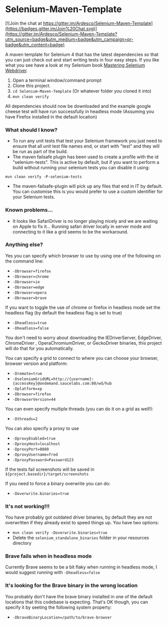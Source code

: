Selenium-Maven-Template
=======================

[![Join the chat at https://gitter.im/Ardesco/Selenium-Maven-Template](https://badges.gitter.im/Join%20Chat.svg)](https://gitter.im/Ardesco/Selenium-Maven-Template?utm_source=badge&utm_medium=badge&utm_campaign=pr-badge&utm_content=badge)

A maven template for Selenium 4 that has the latest dependencies so that you can just check out and start writing tests in four easy steps. If you like what you see have a look at
my Selenium book [Mastering Selenium Webdriver](https://www.amazon.co.uk/Mastering-Selenium-WebDriver-Mark-Collin/dp/1784394351).

1. Open a terminal window/command prompt
2. Clone this project.
3. `cd Selenium-Maven-Template` (Or whatever folder you cloned it into)
4. `mvn clean verify`

All dependencies should now be downloaded and the example google cheese test will have run successfully in headless mode (Assuming you have Firefox installed in the default
location)

### What should I know?

- To run any unit tests that test your Selenium framework you just need to ensure that all unit test file names end, or start with "test" and they will be run as part of the build.
- The maven failsafe plugin has been used to create a profile with the id "selenium-tests". This is active by default, but if you want to perform a build without running your
  selenium tests you can disable it using:
```shell
mvn clean verify -P-selenium-tests
```

- The maven-failsafe-plugin will pick up any files that end in IT by default. You can customise this is you would prefer to use a custom identifier for your Selenium tests.

### Known problems...

- It looks like SafariDriver is no longer playing nicely and we are waiting on Apple to fix it... Running safari driver locally in server mode and connecting to it like a grid
  seems to be the workaround.

### Anything else?

Yes you can specify which browser to use by using one of the following on the command line:

- `-Dbrowser=firefox`
- `-Dbrowser=chrome`
- `-Dbrowser=ie`
- `-Dbrowser=edge`
- `-Dbrowser=opera`
- `-Dbrowser=brave`

If you want to toggle the use of chrome or firefox in headless mode set the headless flag (by default the headless flag is set to true)

- `-Dheadless=true`
- `-Dheadless=false`

You don't need to worry about downloading the IEDriverServer, EdgeDriver, ChromeDriver , OperaChromiumDriver, or GeckoDriver binaries, this project will do that for you
automatically.

You can specify a grid to connect to where you can choose your browser, browser version and platform:

- `-Dremote=true`
- `-DseleniumGridURL=http://{username}:{accessKey}@ondemand.saucelabs.com:80/wd/hub`
- `-Dplatform=xp`
- `-Dbrowser=firefox`
- `-DbrowserVersion=44`

You can even specify multiple threads (you can do it on a grid as well!):

- `-Dthreads=2`

You can also specify a proxy to use

- `-DproxyEnabled=true`
- `-DproxyHost=localhost`
- `-DproxyPort=8080`
- `-DproxyUsername=fred`
- `-DproxyPassword=Password123`

If the tests fail screenshots will be saved in `${project.basedir}/target/screenshots`

If you need to force a binary overwrite you can do:

- `-Doverwrite.binaries=true`

### It's not working!!!

You have probably got outdated driver binaries, by default they are not overwritten if they already exist to speed things up. You have two options:

- `mvn clean verify -Doverwrite.binaries=true`
- Delete the `selenium_standalone_binaries` folder in your resources directory

### Brave fails when in headless mode

Currently Brave seems to be a bit flaky when running in headless mode, I would suggest running with `-Dheadless=false`

### It's looking for the Brave binary in the wrong location

You probably don't have the brave binary installed in one of the default locations that this codebase is expecting.  That's OK though, you can specify it by seeting the following system property:

- `-DbraveBinaryLocation=/path/to/brave-browser`
